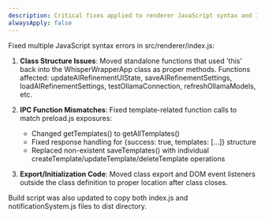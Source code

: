 ```yaml
---
description: Critical fixes applied to renderer JavaScript syntax and IPC function calls
alwaysApply: false
---
```


Fixed multiple JavaScript syntax errors in src/renderer/index.js:

1. **Class Structure Issues**: Moved standalone functions that used 'this' back into the WhisperWrapperApp class as proper methods. Functions affected: updateAIRefinementUIState, saveAIRefinementSettings, loadAIRefinementSettings, testOllamaConnection, refreshOllamaModels, etc.

2. **IPC Function Mismatches**: Fixed template-related function calls to match preload.js exposures:
   - Changed getTemplates() to getAllTemplates() 
   - Fixed response handling for {success: true, templates: [...]} structure
   - Replaced non-existent saveTemplates() with individual createTemplate/updateTemplate/deleteTemplate operations

3. **Export/Initialization Code**: Moved class export and DOM event listeners outside the class definition to proper location after class closes.

Build script was also updated to copy both index.js and notificationSystem.js files to dist directory.
